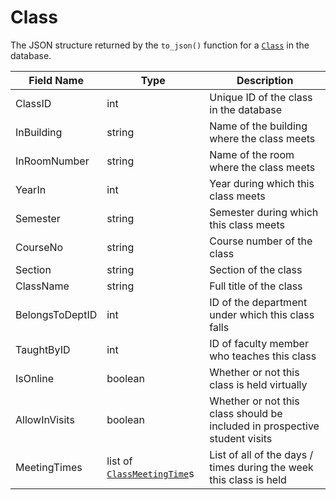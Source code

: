# Class

The JSON structure returned by the `to_json()` function for a [`Class`](/flask-server/tables/classes.py) in the database.

| Field Name | Type | Description |
| ---------- | ---- | ----------- |
| ClassID | int | Unique ID of the class in the database |
| InBuilding | string | Name of the building where the class meets |
| InRoomNumber | string | Name of the room where the class meets |
| YearIn | int | Year during which this class meets |
| Semester | string | Semester during which this class meets |
| CourseNo | string | Course number of the class |
| Section | string | Section of the class |
| ClassName | string | Full title of the class |
| BelongsToDeptID | int | ID of the department under which this class falls |
| TaughtByID | int | ID of faculty member who teaches this class |
| IsOnline | boolean | Whether or not this class is held virtually |
| AllowInVisits | boolean | Whether or not this class should be included in prospective student visits |
| MeetingTimes | list of [`ClassMeetingTime`](./ClassMeetingTime.md)s | List of all of the days / times during the week this class is held |